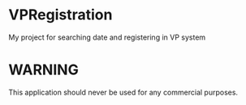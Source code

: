 # VPRegistration
My project for searching date and registering in VP system

# WARNING
This application should never be used for any commercial purposes. 
